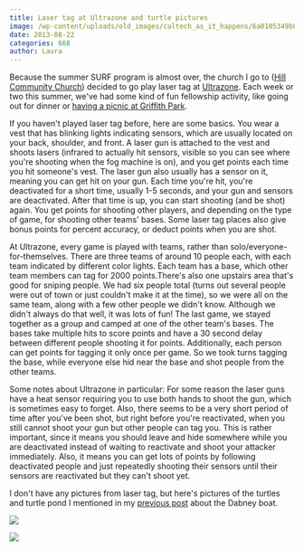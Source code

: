 ```yaml
---
title: Laser tag at Ultrazone and turtle pictures
image: /wp-content/uploads/old_images/caltech_as_it_happens/6a0105349b8251970b019104e2444b970c.jpg
date: 2013-08-22
categories: 668
author: Laura
---
```



Because the summer SURF program is almost over, the church I go to ([Hill Community Church](https://hillcc.org/)) decided to go play laser tag at [Ultrazone](https://lalasertag.com/). Each week or two this summer, we've had some kind of fun fellowship activity, like going out for dinner or [having a picnic at Griffith Park](https://caltech.typepad.com/caltech_as_it_happens/2013/07/griffith-observatory-and-mount-hollywood.html).

If you haven't played laser tag before, here are some basics. You wear a vest that has blinking lights indicating sensors, which are usually located on your back, shoulder, and front. A laser gun is attached to the vest and shoots lasers (infrared to actually hit sensors, visible so you can see where you're shooting when the fog machine is on), and you get points each time you hit someone's vest. The laser gun also usually has a sensor on it, meaning you can get hit on your gun. Each time you're hit, you're deactivated for a short time, usually 1-5 seconds, and your gun and sensors are deactivated. After that time is up, you can start shooting (and be shot) again. You get points for shooting other players, and depending on the type of game, for shooting other teams' bases. Some laser tag places also give bonus points for percent accuracy, or deduct points when you are shot. 

At Ultrazone, every game is played with teams, rather than solo/everyone-for-themselves. There are three teams of around 10 people each, with each team indicated by different color lights. Each team has a base, which other team members can tag for 2000 points.There's also one upstairs area that's good for sniping people. We had six people total (turns out several people were out of town or just couldn't make it at the time), so we were all on the same team, along with a few other people we didn't know. Although we didn't always do that well, it was lots of fun! The last game, we stayed together as a group and camped at one of the other team's bases. The bases take multiple hits to score points and have a 30 second delay between different people shooting it for points. Additionally, each person can get points for tagging it only once per game. So we took turns tagging the base, while everyone else hid near the base and shot people from the other teams.

Some notes about Ultrazone in particular: For some reason the laser guns have a heat sensor requiring you to use both hands to shoot the gun, which is sometimes easy to forget. Also, there seems to be a very short period of time after you've been shot, but right before you're reactivated, when you still cannot shoot your gun but other people can tag you. This is rather important, since it means you should leave and hide somewhere while you are deactivated instead of waiting to reactivate and shoot your attacker immediately. Also, it means you can get lots of points by following deactivated people and just repeatedly shooting their sensors until their sensors are reactivated but they can't shoot yet.

I don't have any pictures from laser tag, but here's pictures of the turtles and turtle pond I mentioned in my [previous post](https://caltech.typepad.com/caltech_as_it_happens/2013/08/dabney-boat.html) about the Dabney boat.


![](/old_images/caltech_as_it_happens/6a0105349b8251970b019104e2470a970c.jpg)

![](/old_images/caltech_as_it_happens/6a0105349b8251970b01901eec3e46970b.jpg)
